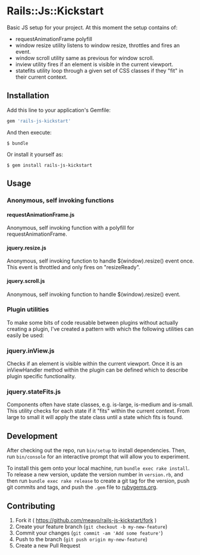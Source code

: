 # Rails::Js::Kickstart

Basic JS setup for your project. At this moment the setup contains of:

- requestAnimationFrame polyfill
- window resize utility
	listens to window resize, throttles and fires an event.
- window scroll utility
	same as previous for window scroll.
- inview utility
	fires if an element is visible in the current viewport.
- statefits utility
	loop through a given set of CSS classes if they "fit" in their current context.

## Installation

Add this line to your application's Gemfile:

```ruby
gem 'rails-js-kickstart'
```

And then execute:

    $ bundle

Or install it yourself as:

    $ gem install rails-js-kickstart

## Usage

### Anonymous, self invoking functions

#### requestAnimationFrame.js

Anonymous, self invoking function with a polyfill for requestAnimationFrame.

#### jquery.resize.js

Anonymous, self invoking function to handle $(window).resize() event once. This event is throttled and only fires on "resizeReady".

#### jquery.scroll.js

Anonymous, self invoking function to handle $(window).resize() event. 

### Plugin utilities

To make some bits of code reusable between plugins without actually creating a plugin, I've created a pattern with which the following utilities can easily be used:

### jquery.inView.js

Checks if an element is visible within the current viewport. Once it is an inViewHandler method within the plugin can be defined which to describe plugin specific functionality.

### jquery.stateFits.js

Components often have state classes, e.g. is-large, is-medium and is-small. This utility checks for each state if it "fits" within the current context. From large to small it will apply the state class until a state which fits is found.


## Development

After checking out the repo, run `bin/setup` to install dependencies. Then, run `bin/console` for an interactive prompt that will allow you to experiment.

To install this gem onto your local machine, run `bundle exec rake install`. To release a new version, update the version number in `version.rb`, and then run `bundle exec rake release` to create a git tag for the version, push git commits and tags, and push the `.gem` file to [rubygems.org](https://rubygems.org).

## Contributing

1. Fork it ( https://github.com/meavo/rails-js-kickstart/fork )
2. Create your feature branch (`git checkout -b my-new-feature`)
3. Commit your changes (`git commit -am 'Add some feature'`)
4. Push to the branch (`git push origin my-new-feature`)
5. Create a new Pull Request
